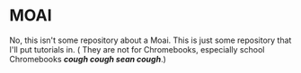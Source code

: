 # MOAI

No, this isn't some repository about a Moai. This is just some repository that I'll put tutorials in. ( They are not for Chromebooks, especially school Chromebooks ***cough cough sean cough***.)
